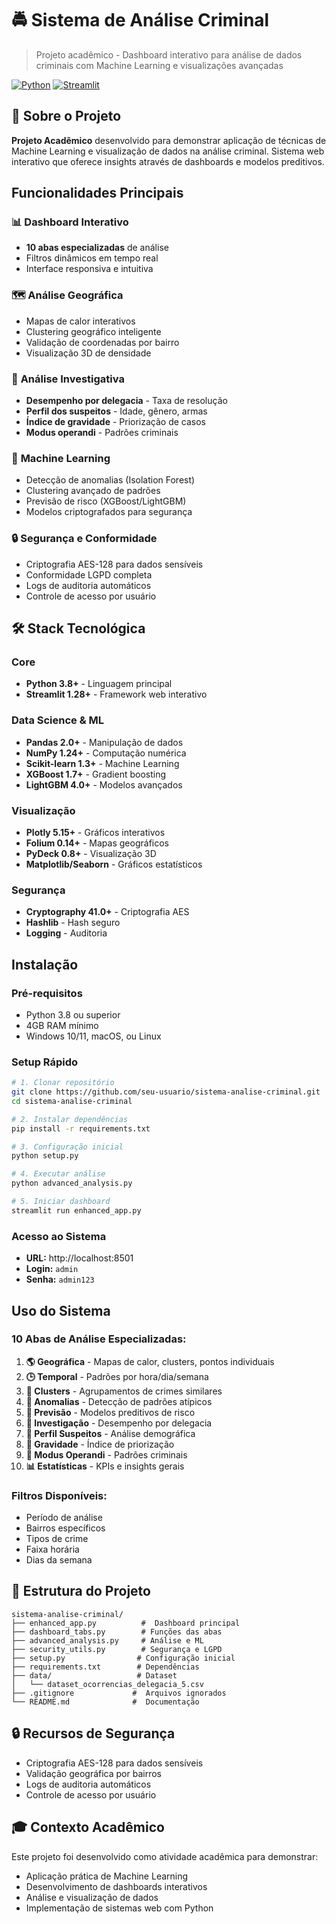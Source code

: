 # 🚔 Sistema de Análise Criminal

> Projeto acadêmico - Dashboard interativo para análise de dados criminais com Machine Learning e visualizações avançadas

[![Python](https://img.shields.io/badge/Python-3.8+-blue.svg)](https://python.org)
[![Streamlit](https://img.shields.io/badge/Streamlit-1.28+-red.svg)](https://streamlit.io)

## 🎯 Sobre o Projeto

**Projeto Acadêmico** desenvolvido para demonstrar aplicação de técnicas de Machine Learning e visualização de dados na análise criminal. Sistema web interativo que oferece insights através de dashboards e modelos preditivos.

## Funcionalidades Principais

### 📊 **Dashboard Interativo**
- **10 abas especializadas** de análise
- Filtros dinâmicos em tempo real
- Interface responsiva e intuitiva

### 🗺️ **Análise Geográfica**
- Mapas de calor interativos
- Clustering geográfico inteligente
- Validação de coordenadas por bairro
- Visualização 3D de densidade

### 👮 **Análise Investigativa**
- **Desempenho por delegacia** - Taxa de resolução
- **Perfil dos suspeitos** - Idade, gênero, armas
- **Índice de gravidade** - Priorização de casos
- **Modus operandi** - Padrões criminais

### 🤖 **Machine Learning**
- Detecção de anomalias (Isolation Forest)
- Clustering avançado de padrões
- Previsão de risco (XGBoost/LightGBM)
- Modelos criptografados para segurança

### 🔒 **Segurança e Conformidade**
- Criptografia AES-128 para dados sensíveis
- Conformidade LGPD completa
- Logs de auditoria automáticos
- Controle de acesso por usuário

## 🛠️ Stack Tecnológica

### **Core**
- **Python 3.8+** - Linguagem principal
- **Streamlit 1.28+** - Framework web interativo

### **Data Science & ML**
- **Pandas 2.0+** - Manipulação de dados
- **NumPy 1.24+** - Computação numérica
- **Scikit-learn 1.3+** - Machine Learning
- **XGBoost 1.7+** - Gradient boosting
- **LightGBM 4.0+** - Modelos avançados

### **Visualização**
- **Plotly 5.15+** - Gráficos interativos
- **Folium 0.14+** - Mapas geográficos
- **PyDeck 0.8+** - Visualização 3D
- **Matplotlib/Seaborn** - Gráficos estatísticos

### **Segurança**
- **Cryptography 41.0+** - Criptografia AES
- **Hashlib** - Hash seguro
- **Logging** - Auditoria

## Instalação

### **Pré-requisitos**
- Python 3.8 ou superior
- 4GB RAM mínimo
- Windows 10/11, macOS, ou Linux

### **Setup Rápido**
```bash
# 1. Clonar repositório
git clone https://github.com/seu-usuario/sistema-analise-criminal.git
cd sistema-analise-criminal

# 2. Instalar dependências
pip install -r requirements.txt

# 3. Configuração inicial
python setup.py

# 4. Executar análise
python advanced_analysis.py

# 5. Iniciar dashboard
streamlit run enhanced_app.py
```

### **Acesso ao Sistema**
- **URL:** http://localhost:8501
- **Login:** `admin`
- **Senha:** `admin123`

## Uso do Sistema

### **10 Abas de Análise Especializadas:**

1. **🌎 Geográfica** - Mapas de calor, clusters, pontos individuais
2. **🕒 Temporal** - Padrões por hora/dia/semana
3. **👥 Clusters** - Agrupamentos de crimes similares
4. **🚨 Anomalias** - Detecção de padrões atípicos
5. **🔮 Previsão** - Modelos preditivos de risco
6. **👮 Investigação** - Desempenho por delegacia
7. **🔫 Perfil Suspeitos** - Análise demográfica
8. **🧬 Gravidade** - Índice de priorização
9. **📝 Modus Operandi** - Padrões criminais
10. **📊 Estatísticas** - KPIs e insights gerais

### **Filtros Disponíveis:**
-  Período de análise
-  Bairros específicos
-  Tipos de crime
-  Faixa horária
-  Dias da semana

## 📁 Estrutura do Projeto

```
sistema-analise-criminal/
├── enhanced_app.py          #  Dashboard principal
├── dashboard_tabs.py        # Funções das abas
├── advanced_analysis.py     # Análise e ML
├── security_utils.py        # Segurança e LGPD
├── setup.py                # Configuração inicial
├── requirements.txt        # Dependências
├── data/                   # Dataset
│   └── dataset_ocorrencias_delegacia_5.csv
├── .gitignore             #  Arquivos ignorados
└── README.md              #  Documentação
```

## 🔒 Recursos de Segurança

- Criptografia AES-128 para dados sensíveis
- Validação geográfica por bairros
- Logs de auditoria automáticos
- Controle de acesso por usuário

## 🎓 Contexto Acadêmico

Este projeto foi desenvolvido como atividade acadêmica para demonstrar:
- Aplicação prática de Machine Learning
- Desenvolvimento de dashboards interativos
- Análise e visualização de dados
- Implementação de sistemas web com Python

